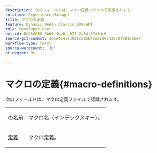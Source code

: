 ```yaml
---
description: 次のフィールドは、マクロ定義ファイルで認識されます。
solution: Experience Manager
title: マクロの定義
feature: Dynamic Media Classic,SDK/API
role: Developer,User
exl-id: 0d95d288-8bd5-4ba8-a673-2a84f39a5dc6
source-git-commit: 206e4643e3926cb85b4be2189743578f88180be7
workflow-type: tm+mt
source-wordcount: '30'
ht-degree: 0%

---
```


# マクロの定義{#macro-definitions}

次のフィールドは、マクロ定義ファイルで認識されます。

<table id="simpletable_C34D1161A6E84214AD97F79345BDB180"> 
 <tr class="strow"> 
  <td class="stentry"> <p><span class="codeph"> <a href="../../../../../../is-api/image-catalog/image-serving-api-ref/c-image-catalog-reference/c-macro-definition-reference/r-name-macro.md#reference-7430cb46507c4cc2979151ceea76781a" type="reference" format="dita" scope="local"> の名前 </a></span> </p></td> 
  <td class="stentry"> <p>マクロ名（インデックスキー）。 </p></td> 
 </tr> 
 <tr class="strow"> 
  <td class="stentry"> <p><span class="codeph"> <a href="/help/aem-is-ir-api/is-api/image-catalog/image-serving-api-ref/c-image-catalog-reference/c-macro-definition-reference/r-definition-macro.md" type="reference" format="dita" scope="local"> 定義 </a></span> </p></td> 
  <td class="stentry"> <p>マクロ定義。 </p></td> 
 </tr> 
</table>
